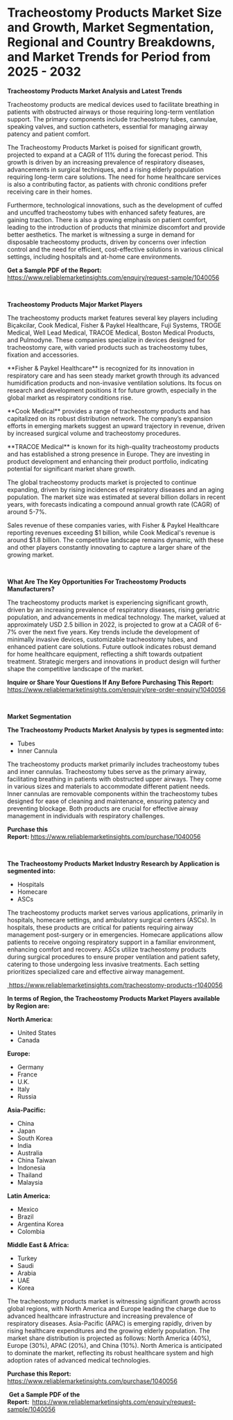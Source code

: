 <p><h1>Tracheostomy Products Market Size and Growth, Market Segmentation, Regional and Country Breakdowns, and Market Trends for Period from 2025 -  2032</h1></p><p><strong>Tracheostomy Products Market Analysis and Latest Trends</strong></p>
<p><p>Tracheostomy products are medical devices used to facilitate breathing in patients with obstructed airways or those requiring long-term ventilation support. The primary components include tracheostomy tubes, cannulae, speaking valves, and suction catheters, essential for managing airway patency and patient comfort. </p><p>The Tracheostomy Products Market is poised for significant growth, projected to expand at a CAGR of 11% during the forecast period. This growth is driven by an increasing prevalence of respiratory diseases, advancements in surgical techniques, and a rising elderly population requiring long-term care solutions. The need for home healthcare services is also a contributing factor, as patients with chronic conditions prefer receiving care in their homes.</p><p>Furthermore, technological innovations, such as the development of cuffed and uncuffed tracheostomy tubes with enhanced safety features, are gaining traction. There is also a growing emphasis on patient comfort, leading to the introduction of products that minimize discomfort and provide better aesthetics. The market is witnessing a surge in demand for disposable tracheostomy products, driven by concerns over infection control and the need for efficient, cost-effective solutions in various clinical settings, including hospitals and at-home care environments.</p></p>
<p><strong>Get a Sample PDF of the Report:&nbsp;</strong> <a href="https://www.reliablemarketinsights.com/enquiry/request-sample/1040056?utm_campaign=1938&utm_medium=2&utm_source=Github&utm_content=ia&utm_term=13042025&utm_id=tracheostomy-products">https://www.reliablemarketinsights.com/enquiry/request-sample/1040056</a></p>
<p>&nbsp;</p>
<p><strong>Tracheostomy Products Major Market Players</strong></p>
<p><p>The tracheostomy products market features several key players including Biçakcilar, Cook Medical, Fisher & Paykel Healthcare, Fuji Systems, TROGE Medical, Well Lead Medical, TRACOE Medical, Boston Medical Products, and Pulmodyne. These companies specialize in devices designed for tracheostomy care, with varied products such as tracheostomy tubes, fixation and accessories.</p><p>**Fisher & Paykel Healthcare** is recognized for its innovation in respiratory care and has seen steady market growth through its advanced humidification products and non-invasive ventilation solutions. Its focus on research and development positions it for future growth, especially in the global market as respiratory conditions rise.</p><p>**Cook Medical** provides a range of tracheostomy products and has capitalized on its robust distribution network. The company’s expansion efforts in emerging markets suggest an upward trajectory in revenue, driven by increased surgical volume and tracheostomy procedures.</p><p>**TRACOE Medical** is known for its high-quality tracheostomy products and has established a strong presence in Europe. They are investing in product development and enhancing their product portfolio, indicating potential for significant market share growth.</p><p>The global tracheostomy products market is projected to continue expanding, driven by rising incidences of respiratory diseases and an aging population. The market size was estimated at several billion dollars in recent years, with forecasts indicating a compound annual growth rate (CAGR) of around 5-7%. </p><p>Sales revenue of these companies varies, with Fisher & Paykel Healthcare reporting revenues exceeding $1 billion, while Cook Medical's revenue is around $1.8 billion. The competitive landscape remains dynamic, with these and other players constantly innovating to capture a larger share of the growing market.</p></p>
<p>&nbsp;</p>
<p><strong>What Are The Key Opportunities For Tracheostomy Products Manufacturers?</strong></p>
<p><p>The tracheostomy products market is experiencing significant growth, driven by an increasing prevalence of respiratory diseases, rising geriatric population, and advancements in medical technology. The market, valued at approximately USD 2.5 billion in 2022, is projected to grow at a CAGR of 6-7% over the next five years. Key trends include the development of minimally invasive devices, customizable tracheostomy tubes, and enhanced patient care solutions. Future outlook indicates robust demand for home healthcare equipment, reflecting a shift towards outpatient treatment. Strategic mergers and innovations in product design will further shape the competitive landscape of the market.</p></p>
<p><strong>Inquire or Share Your Questions If Any Before Purchasing This Report:</strong> <a href="https://www.reliablemarketinsights.com/enquiry/pre-order-enquiry/1040056?utm_campaign=1938&utm_medium=2&utm_source=Github&utm_content=ia&utm_term=13042025&utm_id=tracheostomy-products">https://www.reliablemarketinsights.com/enquiry/pre-order-enquiry/1040056</a></p>
<p>&nbsp;</p>
<p><strong>Market Segmentation</strong></p>
<p><strong>The Tracheostomy Products Market Analysis by types is segmented into:</strong></p>
<p><ul><li>Tubes</li><li>Inner Cannula</li></ul></p>
<p><p>The tracheostomy products market primarily includes tracheostomy tubes and inner cannulas. Tracheostomy tubes serve as the primary airway, facilitating breathing in patients with obstructed upper airways. They come in various sizes and materials to accommodate different patient needs. Inner cannulas are removable components within the tracheostomy tubes designed for ease of cleaning and maintenance, ensuring patency and preventing blockage. Both products are crucial for effective airway management in individuals with respiratory challenges.</p></p>
<p><strong>Purchase this Report:&nbsp;</strong><a href="https://www.reliablemarketinsights.com/purchase/1040056?utm_campaign=1938&utm_medium=2&utm_source=Github&utm_content=ia&utm_term=13042025&utm_id=tracheostomy-products">https://www.reliablemarketinsights.com/purchase/1040056</a></p>
<p>&nbsp;</p>
<p><strong>The Tracheostomy Products Market Industry Research by Application is segmented into:</strong></p>
<p><ul><li>Hospitals</li><li>Homecare</li><li>ASCs</li></ul></p>
<p><p>The tracheostomy products market serves various applications, primarily in hospitals, homecare settings, and ambulatory surgical centers (ASCs). In hospitals, these products are critical for patients requiring airway management post-surgery or in emergencies. Homecare applications allow patients to receive ongoing respiratory support in a familiar environment, enhancing comfort and recovery. ASCs utilize tracheostomy products during surgical procedures to ensure proper ventilation and patient safety, catering to those undergoing less invasive treatments. Each setting prioritizes specialized care and effective airway management.</p></p>
<p><a href="https://www.reliablemarketinsights.com/tracheostomy-products-r1040056?utm_campaign=1938&utm_medium=2&utm_source=Github&utm_content=ia&utm_term=13042025&utm_id=tracheostomy-products">&nbsp;https://www.reliablemarketinsights.com/tracheostomy-products-r1040056</a></p>
<p><strong>In terms of Region, the Tracheostomy Products Market Players available by Region are:</strong></p>
<p>
    <p> <strong> North America: </strong>
        <ul>
            <li>United States</li>
            <li>Canada</li>
        </ul>
        </p> 
    <p> <strong> Europe: </strong>
        <ul>
            <li>Germany</li>
            <li>France</li>
            <li>U.K.</li>
            <li>Italy</li>
            <li>Russia</li>
        </ul>
        </p> 
    <p> <strong> Asia-Pacific: </strong>
        <ul>
            <li>China</li>
            <li>Japan</li>
            <li>South Korea</li>
            <li>India</li>
            <li>Australia</li>
            <li>China Taiwan</li>
            <li>Indonesia</li>
            <li>Thailand</li>
            <li>Malaysia</li>
        </ul>
        </p> 
    <p> <strong> Latin America: </strong>
        <ul>
            <li>Mexico</li>
            <li>Brazil</li>
            <li>Argentina Korea</li>
            <li>Colombia</li>
        </ul>
        </p> 
    <p> <strong> Middle East & Africa: </strong>
        <ul>
            <li>Turkey</li>
            <li>Saudi</li>
            <li>Arabia</li>
            <li>UAE</li>
            <li>Korea</li>
        </ul>
    </p>
    </p>
<p><p>The tracheostomy products market is witnessing significant growth across global regions, with North America and Europe leading the charge due to advanced healthcare infrastructure and increasing prevalence of respiratory diseases. Asia-Pacific (APAC) is emerging rapidly, driven by rising healthcare expenditures and the growing elderly population. The market share distribution is projected as follows: North America (40%), Europe (30%), APAC (20%), and China (10%). North America is anticipated to dominate the market, reflecting its robust healthcare system and high adoption rates of advanced medical technologies.</p></p>
<p><strong>Purchase this Report: </strong><a href="https://www.reliablemarketinsights.com/purchase/1040056?utm_campaign=1938&utm_medium=2&utm_source=Github&utm_content=ia&utm_term=13042025&utm_id=tracheostomy-products">https://www.reliablemarketinsights.com/purchase/1040056</a></p>
<p>&nbsp;<strong>Get a Sample PDF of the Report:&nbsp;&nbsp;</strong><a href="https://www.reliablemarketinsights.com/enquiry/request-sample/1040056?utm_campaign=1938&utm_medium=2&utm_source=Github&utm_content=ia&utm_term=13042025&utm_id=tracheostomy-products">https://www.reliablemarketinsights.com/enquiry/request-sample/1040056</a></p>
<p><strong></strong></p>
<p><p></p><p></p><p></p></p>